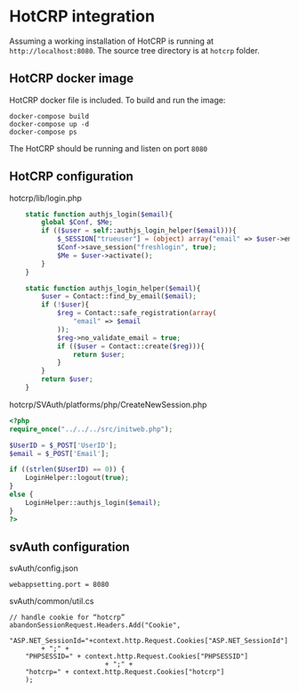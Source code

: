 # HotCRP integration

Assuming a working installation of HotCRP is running at `http://localhost:8080`.
The source tree directory is at `hotcrp` folder.

## HotCRP docker image
HotCRP docker file is included. To build and run the image:

```
docker-compose build
docker-compose up -d
docker-compose ps
```

The HotCRP should be running and listen on port `8080`

## HotCRP configuration

hotcrp/lib/login.php

```php
    static function authjs_login($email){
        global $Conf, $Me;
        if (($user = self::authjs_login_helper($email))){
            $_SESSION["trueuser"] = (object) array("email" => $user->email);
            $Conf->save_session("freshlogin", true);
            $Me = $user->activate();
        }
    }

    static function authjs_login_helper($email){
        $user = Contact::find_by_email($email);
        if (!$user){
            $reg = Contact::safe_registration(array(
                "email" => $email
            ));
            $reg->no_validate_email = true;
            if (($user = Contact::create($reg))){
                return $user;
            }
        }
        return $user;
    }
```

hotcrp/SVAuth/platforms/php/CreateNewSession.php

```php
<?php
require_once("../../../src/initweb.php");

$UserID = $_POST['UserID'];
$email = $_POST['Email'];

if ((strlen($UserID) == 0)) {
    LoginHelper::logout(true);
}
else {
    LoginHelper::authjs_login($email);
}
?>
```


## svAuth configuration

svAuth/config.json
```
webappsetting.port = 8080
```

svAuth/common/util.cs
```
// handle cookie for “hotcrp”
abandonSessionRequest.Headers.Add("Cookie",
    "ASP.NET_SessionId="+context.http.Request.Cookies["ASP.NET_SessionId"]  
        + ";" +
    "PHPSESSID=" + context.http.Request.Cookies["PHPSESSID"]
                        + ";" +
    "hotcrp=" + context.http.Request.Cookies["hotcrp"]
    );
```

